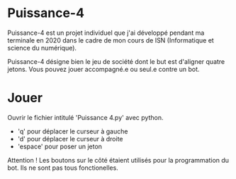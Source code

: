 # Puissance-4

Puissance-4 est un projet individuel que j'ai développé pendant ma terminale
en 2020 dans le cadre de mon cours de ISN (Informatique et science du
numérique).

Puissance-4 désigne bien le jeu de société dont le but est d'aligner quatre
jetons. Vous pouvez jouer accompagné.e ou seul.e contre un bot.

# Jouer

Ouvrir le fichier intitulé 'Puissance 4.py' avec python.

- 'q' pour déplacer le curseur à gauche
- 'd' pour déplacer le curseur à droite
- 'espace' pour poser un jeton

Attention ! Les boutons sur le côté étaient utilisés pour la programmation
du bot. Ils ne sont pas tous fonctionelles.
